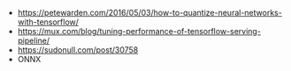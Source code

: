 * https://petewarden.com/2016/05/03/how-to-quantize-neural-networks-with-tensorflow/
* https://mux.com/blog/tuning-performance-of-tensorflow-serving-pipeline/
* https://sudonull.com/post/30758
* ONNX
